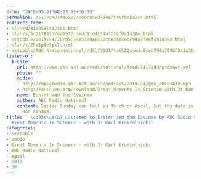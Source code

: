 ```yaml
---
date: "2019-05-01T08:23:01+10:00"
permalink: d517809374a6522ccedd8ced794a7f46f0a1a38a.html
redirect_from:
- sl/n/d20190501082301.html
- sl/n/s/hd517809374a6522ccedd8ced794a7f46f0a1a38a.html
- scrobble/2019/04/30/d517809374a6522ccedd8ced794a7f46f0a1a38a.html
- sl/n/s/ZPV1pUo9ps7.html
- scrobble/ABC-Radio-National//d517809374a6522ccedd8ced794a7f46f0a1a38a.html
listen-of:
  h-cite:
    url: http://www.abc.net.au/radionational/feed/7417248/podcast.xml
    photo: ""
    audio:
    - http://mpegmedia.abc.net.au/rn/podcast/2019/04/gms_20190430.mp3
    - http://archive.org/download/Great_Moments_In_Science_with_Dr_Karl_Kruszelnicki-Podcast-by-ABC_Radio_National/Easter_and_the_Equinox.mp3
    name: Easter and the Equinox
    author: ABC Radio National
    content: Easter Sunday can fall in March or April, but the date is definitely
      not random.
title: ' \ud83c\udfa7 Listened to Easter and the Equinox by ABC Radio National From
  Great Moments In Science - with Dr Karl Kruszelnicki'
categories:
- scrobble
- audio
- Great Moments In Science - with Dr Karl Kruszelnicki
- ABC Radio National
- April
- 2019
- 30
---
```

